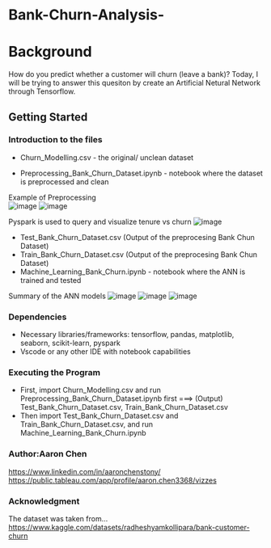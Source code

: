# Bank-Churn-Analysis-

# Background
How do you predict whether a customer will churn (leave a bank)?
Today, I will be trying to answer this quesiton by create an Artificial Netural Network through Tensorflow.

## Getting Started

### Introduction to the files
* Churn_Modelling.csv - the original/ unclean dataset
  
* Preprocessing_Bank_Churn_Dataset.ipynb - notebook where the dataset is preprocessed and clean

Example of Preprocessing  
![image](https://github.com/AaronChen589/Bank-Churn-Analysis-/assets/80292924/6de97a3b-4ade-44d7-8484-9749336feec8)
![image](https://github.com/AaronChen589/Bank-Churn-Analysis-/assets/80292924/111ffc95-5f37-45c0-a6f1-ed538f47ed1f)

Pyspark is used to query and visualize tenure vs churn
![image](https://github.com/AaronChen589/Bank-Churn-Analysis-/assets/80292924/77bc79cb-9ace-40d5-a692-8d54a12b1d05)
* Test_Bank_Churn_Dataset.csv (Output of the preprocesing Bank Chun Dataset)
* Train_Bank_Churn_Dataset.csv (Output of the preprocesing Bank Chun Dataset)
* Machine_Learning_Bank_Churn.ipynb - notebook where the ANN is trained and tested

Summary of the ANN models
![image](https://github.com/AaronChen589/Bank-Churn-Analysis-/assets/80292924/80cb7c1f-ba7b-4442-8db6-2a5e8110b9fe)
![image](https://github.com/AaronChen589/Bank-Churn-Analysis-/assets/80292924/f3e6912f-e954-4eaa-a635-858c7513e239)
![image](https://github.com/AaronChen589/Bank-Churn-Analysis-/assets/80292924/fabf0df8-36a1-4adc-a766-1ccd78cdc987)


### Dependencies
* Necessary libraries/frameworks: tensorflow, pandas, matplotlib, seaborn, scikit-learn, pyspark
* Vscode or any other IDE with notebook capabilities
  
### Executing the Program
* First, import Churn_Modelling.csv and run Preprocessing_Bank_Churn_Dataset.ipynb first ===> (Output) Test_Bank_Churn_Dataset.csv, Train_Bank_Churn_Dataset.csv
* Then import Test_Bank_Churn_Dataset.csv and Train_Bank_Churn_Dataset.csv, and run Machine_Learning_Bank_Churn.ipynb

### Author:Aaron Chen
https://www.linkedin.com/in/aaronchenstony/
https://public.tableau.com/app/profile/aaron.chen3368/vizzes 

### Acknowledgment
The dataset was taken from...
https://www.kaggle.com/datasets/radheshyamkollipara/bank-customer-churn

